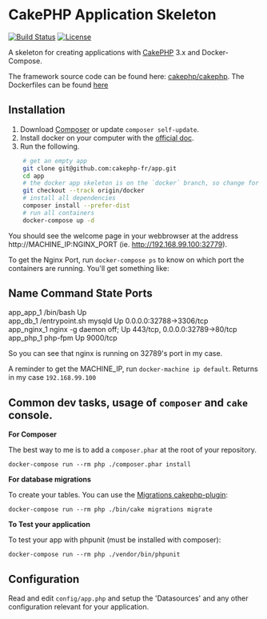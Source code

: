 # CakePHP Application Skeleton

[![Build Status](https://api.travis-ci.org/cakephp/app.png)](https://travis-ci.org/cakephp/app)
[![License](https://poser.pugx.org/cakephp/app/license.svg)](https://packagist.org/packages/cakephp/app)

A skeleton for creating applications with [CakePHP](http://cakephp.org) 3.x and Docker-Compose.

The framework source code can be found here: [cakephp/cakephp](https://github.com/cakephp/cakephp).
The Dockerfiles can be found [here](https://hub.docker.com/r/cakephpfr/3.x/)

## Installation

1. Download [Composer](http://getcomposer.org/doc/00-intro.md) or update `composer self-update`.
2. Install docker on your computer with the [official doc](https://docs.docker.com/installation/#installation).
3. Run the following.

```bash
    # get an empty app
    git clone git@github.com:cakephp-fr/app.git
    cd app
    # the docker app skeleton is on the `docker` branch, so change for it
    git checkout --track origin/docker
    # install all dependencies
    composer install --prefer-dist
    # run all containers
    docker-compose up -d
```

You should see the welcome page in your webbrowser at the address http://MACHINE_IP:NGINX_PORT (ie. http://192.168.99.100:32779).

To get the Nginx Port, run `docker-compose ps` to know on which port the containers are running. You'll get something like:

  Name              Command          State               Ports              
----------------------------------------------------------------------------
app_app_1     /bin/bash               Up                                     
app_db_1      /entrypoint.sh mysqld   Up      0.0.0.0:32788->3306/tcp        
app_nginx_1   nginx -g daemon off;    Up      443/tcp, 0.0.0.0:32789->80/tcp
app_php_1     php-fpm                 Up      9000/tcp                     

So you can see that nginx is running on 32789's port in my case.

A reminder to get the MACHINE_IP, run `docker-machine ip default`. Returns in my case `192.168.99.100`


## Common dev tasks, usage of `composer` and `cake` console.

**For Composer**

The best way to me is to add a `composer.phar` at the root of your repository.

    docker-compose run --rm php ./composer.phar install

**For database migrations**

To create your tables. You can use the [Migrations cakephp-plugin](https://github.com/cakephp/migrations):

    docker-compose run --rm php ./bin/cake migrations migrate

**To Test your application**

To test your app with phpunit (must be installed with composer):

    docker-compose run --rm php ./vendor/bin/phpunit

## Configuration

Read and edit `config/app.php` and setup the 'Datasources' and any other
configuration relevant for your application.
